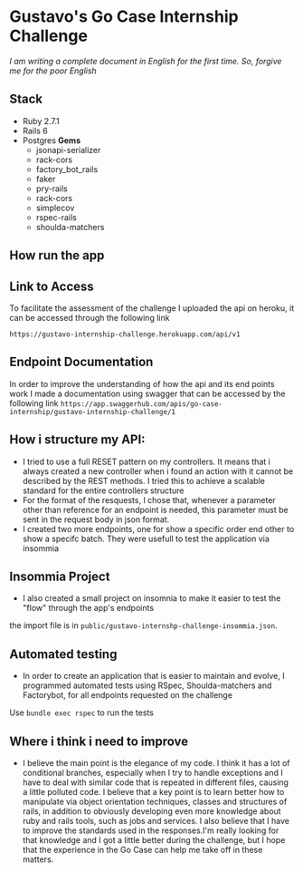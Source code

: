 # Gustavo's Go Case Internship Challenge
*I am writing a complete document in English for the first time. So, forgive me for the poor English*
## Stack
  - Ruby 2.7.1
  - Rails 6
  - Postgres
**Gems**
    -    jsonapi-serializer
    -    rack-cors
    -    factory_bot_rails
    -    faker
    -    pry-rails
    -    rack-cors
    -    simplecov
    -    rspec-rails
    -    shoulda-matchers

## How run the app
## Link to Access
To facilitate the assessment of the challenge I uploaded the api on heroku, it can be accessed through the following link

`https://gustavo-internship-challenge.herokuapp.com/api/v1`
## Endpoint Documentation
In order to improve the understanding of how the api and its end points work I made a documentation using swagger that can be accessed by the following link
  `https://app.swaggerhub.com/apis/go-case-internship/gustavo-internship-challenge/1`
## How i structure my API:
  - I tried to use a full RESET pattern on my controllers. It means that i always created a new controller when i found an action with it cannot be described by the REST methods. I tried this to achieve a scalable standard for the entire controllers structure
  - For the format of the resquests, I chose that, whenever a parameter other than reference for an endpoint is needed, this parameter must be sent in the request body in json format.
  - I created two more endpoints, one for show a specific order end other to show a specifc batch. They were usefull to test the application via insommia
 
## Insommia Project
- I also created a small project on insomnia to make it easier to test the "flow" through the app's endpoints

the import file is in `public/gustavo-internshp-challenge-insommia.json`.
## Automated testing
- In order to create an application that is easier to maintain and evolve, I programmed automated tests using RSpec, Shoulda-matchers and Factorybot, for all endpoints requested on the challenge

Use  `bundle exec rspec` to run the tests

## Where i think i need to improve
- I believe the main point is the elegance of my code. I think it has a lot of conditional branches, especially when I try to handle exceptions and I have to deal with similar code that is repeated in different files, causing a little polluted code. I believe that a key point is to learn better how to manipulate via object orientation techniques, classes and structures of rails, in addition to obviously developing even more knowledge about ruby ​​and rails tools, such as jobs and services. I also believe that I have to improve the standards used in the responses.I'm really looking for that knowledge and I got a little better during the challenge, but I hope that the experience in the Go Case can help me take off in these matters.